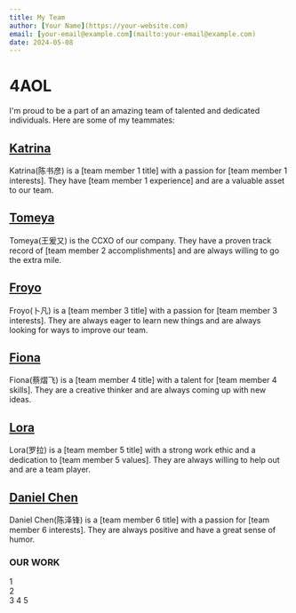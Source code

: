 ```yaml
---
title: My Team
author: [Your Name](https://your-website.com)
email: [your-email@example.com](mailto:your-email@example.com)
date: 2024-05-08
---
```


# 4AOL

I'm proud to be a part of an amazing team of talented and dedicated individuals. Here are some of my teammates:

## [Katrina](https://team-member-1-website.com)

Katrina(陈书彦) is a [team member 1 title] with a passion for [team member 1 interests]. They have [team member 1 experience] and are a valuable asset to our team.

## [Tomeya](https://github.com/ookk125/zwu-ok.git)

Tomeya(王爰又) is the CCXO of our company. They have a proven track record of [team member 2 accomplishments] and are always willing to go the extra mile.

## [Froyo](https://team-member-3-website.com)

Froyo(卜凡) is a [team member 3 title] with a passion for [team member 3 interests]. They are always eager to learn new things and are always looking for ways to improve our team.

## [Fiona](https://github.com/Fiona3390/JNRJ.git)

Fiona(蔡熠飞) is a [team member 4 title] with a talent for [team member 4 skills]. They are a creative thinker and are always coming up with new ideas.

## [Lora](https://team-member-5-website.com)

Lora(罗拉) is a [team member 5 title] with a strong work ethic and a dedication to [team member 5 values]. They are always willing to help out and are a team player.

## [Daniel Chen](https://team-member-6-website.com)

Daniel Chen(陈泽锋) is a [team member 6 title] with a passion for [team member 6 interests]. They are always positive and have a great sense of humor.

### OUR WORK  
1  
2  
3
4
5


